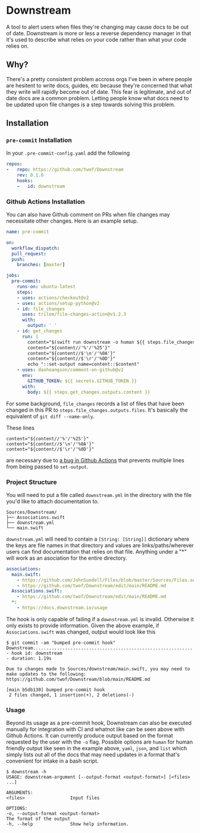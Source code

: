 # Downstream

A tool to alert users when files they're changing may cause docs to be out of date. Downstream is more or less a 
reverse dependency manager in that it's used to describe what relies on your code rather than what your code relies on.

## Why?

There's a pretty consistent problem accross orgs I've been in where people are hesitent to write docs, guides, etc 
because they're concerned that what they write will rapidly become out of date. This fear is legitimate, and out of 
date docs are a common problem. Letting people know what docs need to be updated upon file changes is a step towards 
solving this problem.

## Installation

### `pre-commit` Installation

In your `.pre-commit-config.yaml` add the following

```yaml
repos:
-   repo: https://github.com/twof/Downstream
    rev: 0.1.0
    hooks:
    -   id: downstream
```

### Github Actions Installation

You can also have Github comment on PRs when file changes may necessitate other changes. Here is an example setup.

```yaml
name: pre-commit

on:
  workflow_dispatch:
  pull_request:
  push:
    branches: [master]

jobs:
  pre-commit:
    runs-on: ubuntu-latest
    steps:
    - uses: actions/checkout@v2
    - uses: actions/setup-python@v2
    - id: file_changes
      uses: trilom/file-changes-action@v1.2.3
      with:
        output: ' '
    - id: get_changes
      run: |
        content="$(swift run downstream -o human ${{ steps.file_changes.outputs.files }})"
        content="${content//'%'/'%25'}"
        content="${content//$'\n'/'%0A'}"
        content="${content//$'\r'/'%0D'}"
        echo "::set-output name=content::$content"
    - uses: daohoangson/comment-on-github@v2
      env:
        GITHUB_TOKEN: ${{ secrets.GITHUB_TOKEN }}
      with:
        body: ${{ steps.get_changes.outputs.content }}
```

For some background, `file_changes` records a list of files that have been changed in this PR to 
`steps.file_changes.outputs.files`. It's basically the equivalent of `git diff --name-only`. 

These lines
```
content="${content//'%'/'%25'}"
content="${content//$'\n'/'%0A'}"
content="${content//$'\r'/'%0D'}"
```
are necessary due to [a bug in Github Actions](https://github.community/t/set-output-truncates-multiline-strings/16852) 
that prevents multiple lines from being passed to `set-output`.

### Project Structure

You will need to put a file called `downstream.yml` in the directory with the file you'd like to attach documentation 
to.
```
Sources/Downstream/
├── Associations.swift
├── downstream.yml
└── main.swift
```

`downstream.yml` will need to contain a `[String: [String]]` dictionary where the keys are file names in that directory
and values are links/paths/wherever users can find documentation that relies on that file. Anything under a "\*" will 
work as an asociation for the entire directory.

```yaml
associations:
  main.swift:
    - https://github.com/JohnSundell/Files/blob/master/Sources/Files.swift
    - https://github.com/twof/Downstream/edit/main/README.md
  Associations.swift:
    - https://github.com/twof/Downstream/edit/main/README.md
  *:
    - https://docs.downstream.io/usage
```

The hook is only capable of failing if a `downstream.yml` is invalid. Otherwise it only exists to provide information. 
Given the above example, if `Associations.swift` was changed, output would look like this

```
$ git commit -am "bumped pre-commit hook"
Downstream...............................................................Passed
- hook id: downstream
- duration: 1.19s

Due to changes made to Sources/downstream/main.swift, you may need to make updates to the following:
https://github.com/twof/Downstream/blob/main/README.md

[main b5db130] bumped pre-commit hook
 2 files changed, 1 insertion(+), 2 deletions(-)
```

### Usage

Beyond its usage as a pre-commit hook, Downstream can also be executed manually for integration with CI and whatnot like 
can be seen above with Github Actions. It can currently produce output based on the format requested by the user with 
the `-o` flag. Possible options are `human` for human friendly output like seen in the example above, `yaml`, `json`, 
and `list` which simply lists out all of the docs that may need updates in a format that's convenient for intake in a 
bash script.

```
$ downstream -h
USAGE: downstream-argument [--output-format <output-format>] [<files> ...]

ARGUMENTS:
<files>                 Input files

OPTIONS:
-o, --output-format <output-format>
The format of the output
-h, --help              Show help information.
```
